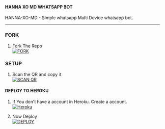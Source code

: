 #### HANNA XO MD WHATSAPP BOT
HANNA-XO-MD - Simple whatsapp Multi Device whatsapp bot.

***

### FORK

1. Fork The Repo
   <br>
<a href='github.com/ABHIIY-BRO/HANNA-XO-MD/fork' target="_blank"><img alt= 'FORK'  src='https://img.shields.io/badge/Scan_qr-100000?style=for-the-badge&logo=scan&logoColor=white&labelColor=black&color=cyan'/></a>

### SETUP

1. Scan the QR and copy it
    <br>
<a href='https://hanna-md-qr.vercel.app/' target="_blank"><img alt='SCAN QR' src='https://img.shields.io/badge/Scan_qr-100000?style=for-the-badge&logo=scan&logoColor=white&labelColor=black&color=cyan'/></a>

#### DEPLOY TO HEROKU 

1. If You don't have a account in Heroku. Create a account.
    <br>
<a href='https://signup.heroku.com/' target="_blank"><img alt='Heroku' src='https://img.shields.io/badge/-Create-black?style=for-the-badge&logo=heroku&logoColor=white'/></a>

3. Now Deploy
    <br>
<a href='https://hermit.adithyan.xyz/deploy-heroku' target="_blank"><img alt='DEPLOY' src='https://img.shields.io/badge/-DEPLOY-black?style=for-the-badge&logo=heroku&logoColor=white'/></a>

